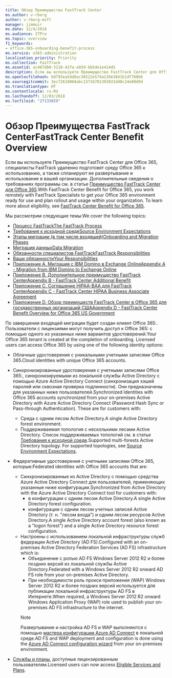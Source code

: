```yaml
---
title: Обзор Преимущества FastTrack Center
ms.author: v-rberg
author: v-rberg-msft
manager: jimmuir
ms.date: 12/4/2018
ms.audience: ITPro
ms.topic: overview
f1_keywords:
- office-365-onboarding-benefit-process
ms.service: o365-administration
localization_priority: Priority
ms.collection: FastTrack
ms.assetid: ac467db0-3118-41fa-a93d-bb5de1e414d5
description: Если вы используете Преимущество FastTrack Center для Office 365, специалисты FastTrack удаленно подготовят среду Office 365 к использованию, а также спланируют ее развертывание и использование в вашей организации. Дополнительные сведения о требованиях программы см. в статье "Преимущество FastTrack Center для Office 365".
ms.openlocfilehash: bd793ea54d8ac36522e574a139e3841b1df760b6
ms.sourcegitcommit: 3ecf2619868abc13716701393831dd0c24e00d9d
ms.translationtype: HT
ms.contentlocale: ru-RU
ms.lasthandoff: 12/03/2018
ms.locfileid: "27133029"
---
```

# <a name="fasttrack-center-benefit-overview"></a><span data-ttu-id="ae0c9-104">Обзор Преимущества FastTrack Center</span><span class="sxs-lookup"><span data-stu-id="ae0c9-104">FastTrack Center Benefit Overview</span></span>

<span data-ttu-id="ae0c9-p102">Если вы используете Преимущество FastTrack Center для Office 365, специалисты FastTrack удаленно подготовят среду Office 365 к использованию, а также спланируют ее развертывание и использование в вашей организации. Дополнительные сведения о требованиях программы см. в статье [Преимущество FastTrack Center для Office 365](O365-fasttrack-benefit-for-office-365.md).</span><span class="sxs-lookup"><span data-stu-id="ae0c9-p102">With FastTrack Center Benefit for Office 365, you work remotely with FastTrack Specialists to get your Office 365 environment ready for use and plan rollout and usage within your organization. To learn more about eligibility, see [FastTrack Center Benefit for Office 365](O365-fasttrack-benefit-for-office-365.md).</span></span>
  
<span data-ttu-id="ae0c9-107">Мы рассмотрим следующие темы:</span><span class="sxs-lookup"><span data-stu-id="ae0c9-107">We cover the following topics:</span></span>
- [<span data-ttu-id="ae0c9-108">Процесс FastTrack</span><span class="sxs-lookup"><span data-stu-id="ae0c9-108">The FastTrack Process</span></span>](O365-fasttrack-process.md) 
- [<span data-ttu-id="ae0c9-109">Требования к исходной среде</span><span class="sxs-lookup"><span data-stu-id="ae0c9-109">Source Environment Expectations</span></span>](O365-source-environment-expectations.md)
- [<span data-ttu-id="ae0c9-110">Этапы миграции (в том числе входящей)</span><span class="sxs-lookup"><span data-stu-id="ae0c9-110">Onboarding and Migration Phases</span></span>](O365-onboarding-and-migration.md)
- [<span data-ttu-id="ae0c9-111">Миграция данных</span><span class="sxs-lookup"><span data-stu-id="ae0c9-111">Data Migration</span></span>](O365-data-migration.md)
- [<span data-ttu-id="ae0c9-112">Обязанности специалистов FastTrack</span><span class="sxs-lookup"><span data-stu-id="ae0c9-112">FastTrack Responsibilities</span></span>](O365-fasttrack-responsibilities.md)
- [<span data-ttu-id="ae0c9-113">Ваши обязанности</span><span class="sxs-lookup"><span data-stu-id="ae0c9-113">Your Responsibilities</span></span>](O365-your-responsibilities.md) 
- [<span data-ttu-id="ae0c9-114">Приложение А. Миграция с IBM Domino в Exchange Online</span><span class="sxs-lookup"><span data-stu-id="ae0c9-114">Appendix A - Migration from IBM Domino to Exchange Online</span></span>](O365-from-ibm-domino-to-exchange-online.md)
- [<span data-ttu-id="ae0c9-115">Приложение B. Дополнительное преимущество FastTrack Center</span><span class="sxs-lookup"><span data-stu-id="ae0c9-115">Appendix B - FastTrack Center Additional Benefit</span></span>](O365-fasttrack-additional-benefits.md)
- [<span data-ttu-id="ae0c9-116">Приложение C. Соглашение HIPAA-BAA для FastTrack Center</span><span class="sxs-lookup"><span data-stu-id="ae0c9-116">Appendix C - FastTrack Center HIPAA Business Associate Agreement</span></span>](O365-hipaa-business-associate-agreement.md)
- [<span data-ttu-id="ae0c9-117">Приложение D. Обзор преимуществ FastTrack Center в Office 365 для государственных организаций США</span><span class="sxs-lookup"><span data-stu-id="ae0c9-117">Appendix D - FastTrack Center Benefit Overview for Office 365 US Government</span></span>](US-Gov-appendix-overview.md)
    
<span data-ttu-id="ae0c9-p103">По завершении входящей миграции будет создан клиент Office 365:. Пользователи с лицензиями могут получить доступ к Office 365: с помощью одного из указанных ниже вариантов удостоверений.</span><span class="sxs-lookup"><span data-stu-id="ae0c9-p103">Your Office 365 tenant is created at the completion of onboarding. Licensed users can access Office 365 by using one of the following identity options:</span></span>
- <span data-ttu-id="ae0c9-120">Облачные удостоверения с уникальными учетными записями Office 365.</span><span class="sxs-lookup"><span data-stu-id="ae0c9-120">Cloud identities with unique Office 365 accounts.</span></span>
- <span data-ttu-id="ae0c9-p104">Синхронизированные удостоверения с учетными записями Office 365:, синхронизируемыми из локальной службы Active Directory с помощью Azure Active Directory Connect (синхронизация хэшей паролей или сквозная проверка подлинности). Они предназначены для указанных ниже пользователей.</span><span class="sxs-lookup"><span data-stu-id="ae0c9-p104">Synchronized Identities with Office 365 accounts synchronized from your on-premises Active Directory with Azure Active Directory Connect (Password Hash Sync or Pass-through Authentication). These are for customers with:</span></span>
  - <span data-ttu-id="ae0c9-123">Среда с одним лесом Active Directory.</span><span class="sxs-lookup"><span data-stu-id="ae0c9-123">A single Active Directory forest environment.</span></span>
  - <span data-ttu-id="ae0c9-p105">Поддерживаемая топология с несколькими лесами Active Directory. Список поддерживаемых топологий см. в статье [Требования к исходной среде](O365-source-environment-expectations.md).</span><span class="sxs-lookup"><span data-stu-id="ae0c9-p105">Supported multi-forests Active Directory topology. For supported topologies, see [Source Environment Expectations](O365-source-environment-expectations.md).</span></span>
- <span data-ttu-id="ae0c9-126">Федеративные удостоверения с учетными записями Office 365, которые:</span><span class="sxs-lookup"><span data-stu-id="ae0c9-126">Federated identities with Office 365 accounts that are:</span></span>
  - <span data-ttu-id="ae0c9-127">Синхронизированные из Active Directory с помощью средства Azure Active Directory Connect для пользователей, применяющих указанные ниже конфигурации.</span><span class="sxs-lookup"><span data-stu-id="ae0c9-127">Synchronized from Active Directory with the Azure Active Directory Connect tool for customers with:</span></span>
      - <span data-ttu-id="ae0c9-128">в конфигурации с одним лесом Active Directory.</span><span class="sxs-lookup"><span data-stu-id="ae0c9-128">A single Active Directory forest configuration.</span></span>
      - <span data-ttu-id="ae0c9-129">конфигурации с одним лесом учетных записей Active Directory (т. н. "лесом входа") и одним лесом ресурсов Active Directory.</span><span class="sxs-lookup"><span data-stu-id="ae0c9-129">A single Active Directory account forest (also known as a "logon forest") and a single Active Directory resource forest configuration.</span></span>
  - <span data-ttu-id="ae0c9-130">Настроены с использованием локальной инфраструктуры служб федерации Active Directory (AD FS).</span><span class="sxs-lookup"><span data-stu-id="ae0c9-130">Configured with an on-premises Active Directory Federation Services (AD FS) infrastructure which is:</span></span>
      - <span data-ttu-id="ae0c9-131">Объединение с ролью AD FS Windows Server 2012 R2 и более поздних версий из локальной службы Active Directory.</span><span class="sxs-lookup"><span data-stu-id="ae0c9-131">Federated with a Windows Server 2012 R2 onward AD FS role from your on-premises Active Directory.</span></span>
      - <span data-ttu-id="ae0c9-132">При необходимости роль прокси приложения (WAP) Windows Server 2012 R2 и более поздних версий используется для публикации локальной инфраструктуры AD FS в Интернете.</span><span class="sxs-lookup"><span data-stu-id="ae0c9-132">When required, a Windows Server 2012 R2 onward Windows Application Proxy (WAP) role used to publish your on-premises AD FS infrastructure to the internet.</span></span>
    > [!NOTE]
    > <span data-ttu-id="ae0c9-133">Развертывание и настройка AD FS и WAP выполняются с помощью [мастера конфигурации Azure AD Connect](https://go.microsoft.com/fwlink/?linkid=844794) в локальной среде.</span><span class="sxs-lookup"><span data-stu-id="ae0c9-133">AD FS and WAP deployment and configuration is done using the [Azure AD Connect configuration wizard](https://go.microsoft.com/fwlink/?linkid=844794) from your on-premises environment.</span></span> 
  
- <span data-ttu-id="ae0c9-134">[Службы и планы](O365-eligible-services-and-plans.md), доступные лицензированным пользователям.</span><span class="sxs-lookup"><span data-stu-id="ae0c9-134">Licensed users can now access [Eligible Services and Plans](O365-eligible-services-and-plans.md).</span></span>
    

 
